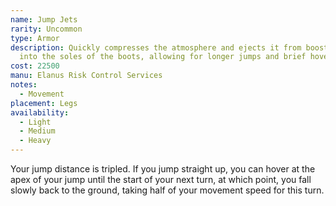 ```yaml
---
name: Jump Jets
rarity: Uncommon
type: Armor
description: Quickly compresses the atmosphere and ejects it from boosters built
  into the soles of the boots, allowing for longer jumps and brief hovering.
cost: 22500
manu: Elanus Risk Control Services
notes:
  - Movement
placement: Legs
availability:
  - Light
  - Medium
  - Heavy
---
```

Your jump distance is tripled. If you jump straight up, you can hover at the apex of your jump until the start of your next turn, at which point, you fall slowly back to the ground, taking half of your movement speed for this turn. 
